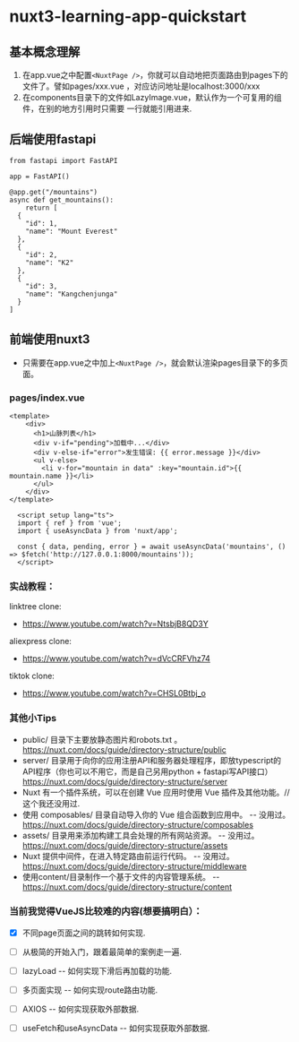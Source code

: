 # nuxt3-learning-app-quickstart
## 基本概念理解
1. 在app.vue之中配置`<NuxtPage />`，你就可以自动地把页面路由到pages下的文件了。譬如pages/xxx.vue ，对应访问地址是localhost:3000/xxx
2. 在components目录下的文件如LazyImage.vue，默认作为一个可复用的组件，在别的地方引用时只需要<LazyImage /> 一行就能引用进来.

## 后端使用fastapi
```
from fastapi import FastAPI

app = FastAPI()

@app.get("/mountains")
async def get_mountains():
    return [
  {
    "id": 1,
    "name": "Mount Everest"
  },
  {
    "id": 2,
    "name": "K2"
  },
  {
    "id": 3,
    "name": "Kangchenjunga"
  }
]
```

## 前端使用nuxt3
 - 只需要在app.vue之中加上`<NuxtPage />`，就会默认渲染pages目录下的多页面。
### pages/index.vue
```
<template>
    <div>
      <h1>山脉列表</h1>
      <div v-if="pending">加载中...</div>
      <div v-else-if="error">发生错误: {{ error.message }}</div>
      <ul v-else>
        <li v-for="mountain in data" :key="mountain.id">{{ mountain.name }}</li>
      </ul>
    </div>
</template>
  
  <script setup lang="ts">
  import { ref } from 'vue';
  import { useAsyncData } from 'nuxt/app';
  
  const { data, pending, error } = await useAsyncData('mountains', () => $fetch('http://127.0.0.1:8000/mountains'));
  </script>
```


### 实战教程：
linktree clone:
 - https://www.youtube.com/watch?v=NtsbjB8QD3Y

aliexpress clone:
 - https://www.youtube.com/watch?v=dVcCRFVhz74

tiktok clone:
 - https://www.youtube.com/watch?v=CHSL0Btbj_o

### 其他小Tips
 - public/ 目录下主要放静态图片和robots.txt 。 https://nuxt.com/docs/guide/directory-structure/public
 - server/ 目录用于向你的应用注册API和服务器处理程序，即放typescript的API程序（你也可以不用它，而是自己另用python + fastapi写API接口） https://nuxt.com/docs/guide/directory-structure/server
 - Nuxt 有一个插件系统，可以在创建 Vue 应用时使用 Vue 插件及其他功能。// 这个我还没用过.
 - 使用 composables/ 目录自动导入你的 Vue 组合函数到应用中。 -- 没用过。 https://nuxt.com/docs/guide/directory-structure/composables
 - assets/ 目录用来添加构建工具会处理的所有网站资源。 -- 没用过。 https://nuxt.com/docs/guide/directory-structure/assets
 - Nuxt 提供中间件，在进入特定路由前运行代码。 -- 没用过。 https://nuxt.com/docs/guide/directory-structure/middleware
 - 使用content/目录制作一个基于文件的内容管理系统。 -- https://nuxt.com/docs/guide/directory-structure/content

### 当前我觉得VueJS比较难的内容(想要搞明白）：
 - [X] 不同page页面之间的跳转如何实现.
  
 - [ ] 从极简的开始入门，跟着最简单的案例走一遍.
  
 - [ ] lazyLoad -- 如何实现下滑后再加载的功能.
  
 - [ ] 多页面实现 -- 如何实现route路由功能.
  
 - [ ] AXIOS -- 如何实现获取外部数据.
  
 - [ ] useFetch和useAsyncData -- 如何实现获取外部数据.
